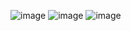 ![image](https://user-images.githubusercontent.com/75105622/138564592-54604c0b-5424-4f19-b2b3-5a23f4bbf2b7.png)
![image](https://user-images.githubusercontent.com/75105622/138564629-9cfed24a-d522-4a54-aa17-f2cb2dc59f32.png)
![image](https://user-images.githubusercontent.com/75105622/138564679-f4c4b317-f3f6-4537-8d6f-c5feb65a5efa.png)

